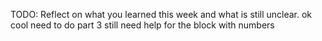 TODO: Reflect on what you learned this week and what is still unclear.
ok cool need to do part 3
still need help for the block with numbers